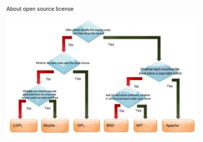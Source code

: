 About open source license

![Open Source What—What are the Open Source Licenses](../../images/f_ef1b5a2b883c816c5945bded7242d3f3&t=jpg&o=&s=&v=1653447388.jpeg)

